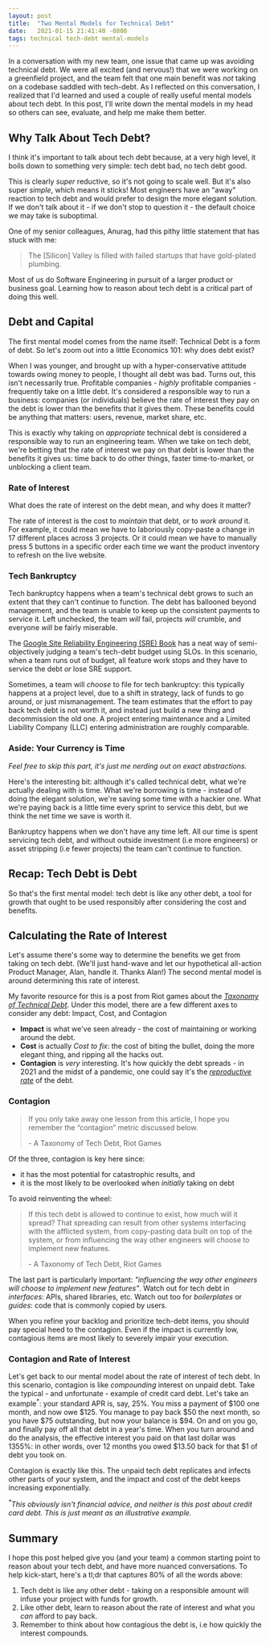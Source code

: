 ```yaml
---
layout: post
title:  "Two Mental Models for Technical Debt"
date:   2021-01-15 21:41:40 -0800
tags: technical tech-debt mental-models
---
```

In a conversation with my new team, one issue that came up was avoiding technical debt. We were all excited (and nervous!) that we were working on a greenfield project, and the team felt that one main benefit was _not_ taking on a codebase saddled with tech-debt. As I reflected on this conversation, I realized that I'd learned and used a couple of really useful mental models about tech debt. In this post, I'll write down the mental models in my head so others can see, evaluate, and help me make them better.

## Why Talk About Tech Debt?
I think it's important to talk about tech debt because, at a very high level, it boils down to something very simple: tech debt bad, no tech debt good.

This is clearly _super_ reductive, so it's not going to scale well. But it's also super _simple_, which means it sticks! Most engineers have an "away" reaction to tech debt and would prefer to design the more elegant solution. If we don't talk about it - if we don't stop to question it - the default choice we may take is suboptimal.

One of my senior colleagues, Anurag, had this pithy little statement that has stuck with me:
> The \[Silicon\] Valley is filled with failed startups that have gold-plated plumbing.

Most of us do Software Engineering in pursuit of a larger product or business goal. Learning how to reason about tech debt is a critical part of doing this well.

## Debt and Capital
The first mental model comes from the name itself: Technical Debt is a form of debt. So let's zoom out into a little Economics 101: why does debt exist?

When I was younger, and brought up with a hyper-conservative attitude towards owing money to people, I thought all debt was bad. Turns out, this isn't necessarily true. Profitable companies - _highly_ profitable companies - frequently take on a little debt. It's considered a responsible way to run a business: companies (or individuals) believe the rate of interest they pay on the debt is lower than the benefits that it gives them. These benefits could be anything that matters: users, revenue, market share, etc.

This is exactly why taking on _appropriate_ technical debt is considered a responsible way to run an engineering team. When we take on tech debt, we're betting that the rate of interest we pay on that debt is lower than the benefits it gives us: time back to do other things, faster time-to-market, or unblocking a client team.

### Rate of Interest
What does the rate of interest on the debt mean, and why does it matter?

The rate of interest is the cost to _maintain_ that debt, or to _work around_ it. For example, it could mean we have to laboriously copy-paste a change in 17 different places across 3 projects. Or it could mean we have to manually press 5 buttons in a specific order each time we want the product inventory to refresh on the live website.

### Tech Bankruptcy
Tech bankruptcy happens when a team's technical debt grows to such an extent that they can't continue to function. The debt has ballooned beyond management, and the team is unable to keep up the consistent payments to service it. Left unchecked, the team _will_ fail, projects _will_ crumble, and everyone _will_ be fairly miserable.

The [Google Site Reliability Engineering (SRE) Book][sre] has a neat way of semi-objectively judging a team's tech-debt budget using SLOs. In this scenario, when a team runs out of budget, all feature work stops and they have to service the debt _or_ lose SRE support.

Sometimes, a team will _choose_ to file for tech bankruptcy: this typically happens at a project level, due to a shift in strategy, lack of funds to go around, or just mismanagement. The team estimates that the effort to pay back tech debt is not worth it, and instead just build a new thing and decommission the old one. A project entering maintenance and a Limited Liability Company (LLC) entering administration are roughly comparable.

### Aside: Your Currency is Time
_Feel free to skip this part, it's just me nerding out on exact abstractions._

Here's the interesting bit: although it's called technical debt, what we're actually dealing with is time. What we're borrowing is time - instead of doing the elegant solution, we're saving some time with a hackier one. What we're paying back is a little time every sprint to service this debt, but we think the net time we save is worth it.

Bankruptcy happens when we don't have any time left. All our time is spent servicing tech debt, and without outside investment (i.e more engineers) or asset stripping (i.e fewer projects) the team can't continue to function.

## Recap: Tech Debt is Debt
So that's the first mental model: tech debt is like any other debt, a tool for growth that ought to be used responsibly after considering the cost and benefits.

## Calculating the Rate of Interest
Let's assume there's some way to determine the benefits we get from taking on tech debt. (We'll just hand-wave and let our hypothetical all-action Product Manager, Alan, handle it. Thanks Alan!) The second mental model is around determining this rate of interest.

My favorite resource for this is a post from Riot games about the _[Taxonomy of Technical Debt][riot]_. Under this model, there are a few different axes to consider any debt: Impact, Cost, and Contagion

* **Impact** is what we've seen already - the cost of maintaining or working around the debt.
* **Cost** is actually _Cost to fix_: the cost of biting the bullet, doing the more elegant thing, and ripping all the hacks out.
* **Contagion** is _very_ interesting. It's how quickly the debt spreads - in 2021 and the midst of a pandemic, one could say it's the _[reproductive rate][ro]_ of the debt.

### Contagion
> If you only take away one lesson from this article, I hope you remember the “contagion” metric discussed below.
> 
> \- A Taxonomy of Tech Debt, Riot Games

Of the three, contagion is key here since:

* it has the most potential for catastrophic results, and
* it is the most likely to be overlooked when _initially_ taking on debt

To avoid reinventing the wheel:
> If this tech debt is allowed to continue to exist, how much will it spread? That spreading can result from other systems interfacing with the afflicted system, from copy-pasting data built on top of the system, or from influencing the way other engineers will choose to implement new features.
> 
> \- A Taxonomy of Tech Debt, Riot Games

The last part is particularly important: _"influencing the way other engineers will choose to implement new features"_. Watch out for tech debt in _interfaces_: APIs, shared libraries, etc. Watch out too for _boilerplates_ or _guides_: code that is commonly copied by users.

When you refine your backlog and prioritize tech-debt items, you should pay special heed to the contagion. Even if the impact is currently low, contagious items are most likely to severely impair your execution.

### Contagion and Rate of Interest
Let's get back to our mental model about the rate of interest of tech debt. In this scenario, contagion is like _compounding_ interest on unpaid debt. Take the typical - and unfortunate - example of credit card debt. Let's take an example<sup>*</sup>: your standard APR is, say, 25%. You miss a payment of $100 one month, and now owe $125. You manage to pay back $50 the next month, so you have $75 outstanding, but now your balance is $94. On and on you go, and finally pay off all that debt in a year's time. When you turn around and do the analysis, the effective interest you paid on that last dollar was 1355%: in other words, over 12 months you owed $13.50 back for that $1 of debt you took on.

Contagion is exactly like this. The unpaid tech debt replicates and infects other parts of your system, and the impact and cost of the debt keeps increasing exponentially.

_<sup>*</sup>This obviously isn't financial advice, and neither is this post about credit card debt. This is just meant as an illustrative example._

## Summary
I hope this post helped give you (and your team) a common starting point to reason about your tech debt, and have more nuanced conversations. To help kick-start, here's a tl;dr that captures 80% of all the words above:

1. Tech debt is like any other debt - taking on a responsible amount will infuse your project with funds for growth.
2. Like other debt, learn to reason about the rate of interest and what you _can_ afford to pay back.
3. Remember to think about how contagious the debt is, i.e how quickly the interest compounds.

<!-- References -->
[sre]: https://sre.google/sre-book/table-of-contents/
[riot]: https://technology.riotgames.com/news/taxonomy-tech-debt
[ro]: https://en.wikipedia.org/wiki/Basic_reproduction_number

